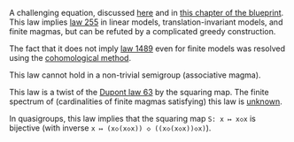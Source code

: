 A challenging equation, discussed [here](https://leanprover.zulipchat.com/#narrow/channel/458659-Equational/topic/1516.20-.3E.20255) and in [this chapter of the blueprint](https://teorth.github.io/equational_theories/blueprint/1516-chapter.html).  This law implies [law 255](https://teorth.github.io/equational_theories/implications/?255) in linear models, translation-invariant models, and finite magmas, but can be refuted by a complicated greedy construction.

The fact that it does not imply [law 1489](https://teorth.github.io/equational_theories/implications/?1489) even for finite models was resolved using the [cohomological method](https://leanprover.zulipchat.com/#narrow/channel/458659-Equational/topic/Austin.20pairs/near/485020624).

This law cannot hold in a non-trivial semigroup (associative magma).

This law is a twist of the [Dupont law 63](https://teorth.github.io/equational_theories/implications/?63) by the squaring map.  The finite spectrum of (cardinalities of finite magmas satisfying) this law is [unknown](https://leanprover.zulipchat.com/#narrow/channel/458659-Equational/topic/Order.203.20Spectra/with/527073087).

In quasigroups, this law implies that the squaring map `S: x ↦ x◇x` is bijective (with inverse `x ↦ (x◇(x◇x)) ◇ ((x◇(x◇x))◇x)`).
